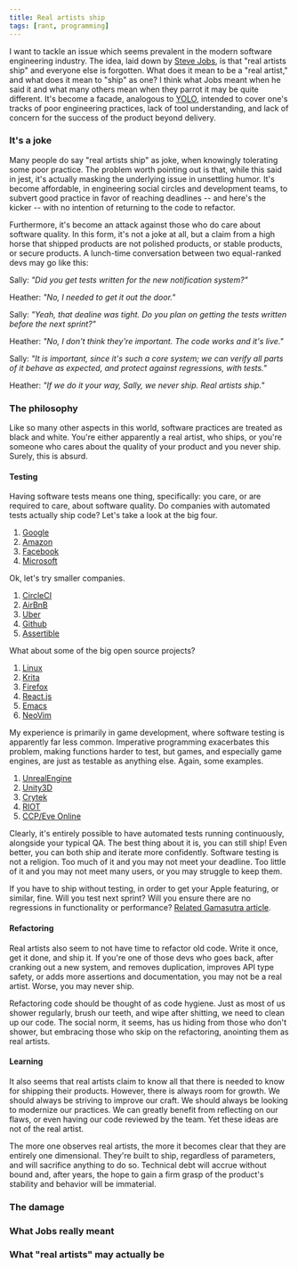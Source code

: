 ```yaml
---
title: Real artists ship
tags: [rant, programming]
---
```


I want to tackle an issue which seems prevalent in the modern software
engineering industry. The idea, laid down by [Steve Jobs](TODO), is that "real
artists ship" and everyone else is forgotten. What does it mean to be a "real
artist," and what does it mean to "ship" as one? I think what Jobs meant when he
said it and what many others mean when they parrot it may be quite different.
It's become a facade, analogous to
[YOLO](http://www.urbandictionary.com/define.php?term=Yolo), intended to cover
one's tracks of poor engineering practices, lack of tool understanding, and lack
of concern for the success of the product beyond delivery.

### It's a joke
Many people do say "real artists ship" as joke, when knowingly tolerating some
poor practice. The problem worth pointing out is that, while this said in jest,
it's actually masking the underlying issue in unsettling humor. It's become
affordable, in engineering social circles and development teams, to subvert good
practice in favor of reaching deadlines -- and here's the kicker -- with no
intention of returning to the code to refactor.

Furthermore, it's become an attack against those who do care about software
quality. In this form, it's not a joke at all, but a claim from a high horse
that shipped products are not polished products, or stable products, or secure
products. A lunch-time conversation between two equal-ranked devs may go like
this:

Sally: *"Did you get tests written for the new notification system?"*

Heather: *"No, I needed to get it out the door."*

Sally: *"Yeah, that dealine was tight. Do you plan on getting the tests written
before the next sprint?"*

Heather: *"No, I don't think they're important. The code works and it's live."*

Sally: *"It is important, since it's such a core system; we can verify all parts
of it behave as expected, and protect against regressions, with tests."*

Heather: *"If we do it your way, Sally, we never ship. Real artists ship."*

### The philosophy
Like so many other aspects in this world, software practices are treated as
black and white. You're either apparently a real artist, who ships, or you're
someone who cares about the quality of your product and you never ship. Surely,
this is absurd.

#### Testing
Having software tests means one thing, specifically: you care, or are required
to care, about software quality. Do companies with automated tests actually ship
code? Let's take a look at the big four.

1. [Google](https://testing.googleblog.com/2011/01/how-google-tests-software.html)
2. [Amazon](http://www.zdnet.com/article/how-amazon-handles-a-new-software-deployment-every-second/)
3. [Facebook](https://youtu.be/OJ94KqmsxiI?t=1393)
4. [Microsoft](https://blogs.msdn.microsoft.com/microsoft_press/2009/02/13/new-book-how-we-test-software-at-microsoft/)

Ok, let's try smaller companies.

1. [CircleCI](https://circleci.com/blog/rewriting-your-test-suite-in-clojure-in-24-hours/)
2. [AirBnB](http://airbnb.io/enzyme/)
3. [Uber](https://eng.uber.com/tech-stack-part-one/)
4. [Github](http://githubengineering.com/move-fast/)
5. [Assertible](https://assertible.com/blog/test-every-single-api-deployment)

What about some of the big open source projects?

1. [Linux](https://linux-test-project.github.io/)
2. [Krita](https://community.kde.org/Krita/Docs/Unittests_in_Krita)
3. [Firefox](https://developer.mozilla.org/en-US/docs/Mozilla/QA/Automated_testing)
4. [React.js](https://facebook.github.io/react/docs/test-utils.html)
5. [Emacs](https://www.emacswiki.org/emacs/UnitTesting)
6. [NeoVim](https://github.com/neovim/neovim/wiki/Unit-tests)

My experience is primarily in game development, where software testing is
apparently far less common. Imperative programming exacerbates this
problem, making functions harder to test, but games, and especially game
engines, are just as testable as anything else. Again, some examples.

1. [UnrealEngine](https://docs.unrealengine.com/latest/INT/Programming/Automation/index.html)
2. [Unity3D](https://unity3d.com/unity/qa/test-suites)
3. [Crytek](http://www.crytek.com/cryengine/cryengine3/presentations/aaa-automated-testing-for-aaa-games)
4. [RIOT](https://engineering.riotgames.com/news/automated-testing-league-legends)
5. [CCP/Eve Online](https://community.eveonline.com/news/dev-blogs/eve-probe/)

Clearly, it's entirely possible to have automated tests running continuously,
alongside your typical QA. The best thing about it is, you can still ship! Even
better, you can both ship and iterate more confidently. Software testing is not
a religion. Too much of it and you may not meet your deadline. Too little of it
and you may not meet many users, or you may struggle to keep them.

If you have to ship without testing, in order to get your Apple featuring, or
similar, fine.  Will you test next sprint? Will you ensure there are no
regressions in functionality or performance? [Related Gamasutra
article](http://www.gamasutra.com/view/feature/130682/automated_tests_and_continuous_.php).

#### Refactoring
Real artists also seem to not have time to refactor old code. Write it once, get
it done, and ship it. If you're one of those devs who goes back, after cranking
out a new system, and removes duplication, improves API type safety, or adds
more assertions and documentation, you may not be a real artist. Worse, you may
never ship.

Refactoring code should be thought of as code hygiene. Just as most of us shower
regularly, brush our teeth, and wipe after shitting, we need to clean up our
code. The social norm, it seems, has us hiding from those who don't shower, but
embracing those who skip on the refactoring, anointing them as real artists.

#### Learning
It also seems that real artists claim to know all that there is needed to know
for shipping their products. However, there is always room for growth. We should
always be striving to improve our craft. We should always be looking to
modernize our practices. We can greatly benefit from reflecting on our flaws, or
even having our code reviewed by the team. Yet these ideas are not of the real
artist.

The more one observes real artists, the more it becomes clear that they are
entirely one dimensional. They're built to ship, regardless of parameters, and
will sacrifice anything to do so. Technical debt will accrue without bound and,
after years, the hope to gain a firm grasp of the product's stability and
behavior will be immaterial.

### The damage

### What Jobs really meant

### What "real artists" may actually be
